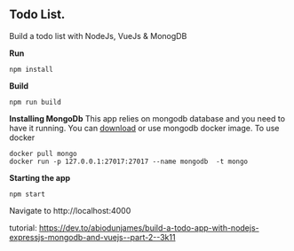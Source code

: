 ## Todo List.

Build a todo list with NodeJs, VueJs & MonogDB

**Run**

```
npm install

```

**Build**

```
npm run build

```
**Installing MongoDb**
This app relies on mongodb database and you need to have it running. You can [download](https://www.mongodb.com/download-center/community)  or use mongodb docker image. To use docker

```
docker pull mongo
docker run -p 127.0.0.1:27017:27017 --name mongodb  -t mongo
```

**Starting the app**

```
npm start
```
Navigate to http://localhost:4000

tutorial: https://dev.to/abiodunjames/build-a-todo-app-with-nodejs-expressjs-mongodb-and-vuejs--part-2--3k11

